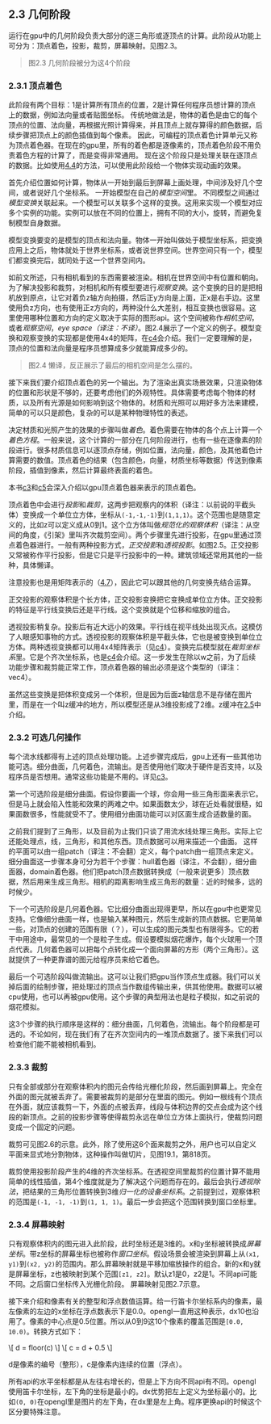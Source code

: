 ## 2.3 几何阶段

运行在gpu中的几何阶段负责大部分的逐三角形或逐顶点的计算。此阶段从功能上可分为：顶点着色，投影，裁剪，屏幕映射。见图2.3。

> 图2.3 几何阶段被分为这4个阶段

### 2.3.1 顶点着色

此阶段有两个目标：1是计算所有顶点的位置，2是计算任何程序员想计算的顶点上的数据，例如法向量或者贴图坐标。
传统地做法是，物体的着色是由它的每个顶点的位置、法向量，再根据光照计算得来，并且顶点上就存算得的颜色数据，后续步骤把顶点上的颜色插值到每个像素。
因此，可编程的顶点着色计算单元又称为顶点着色器。在现在的gpu里，所有的着色都是逐像素的，顶点着色阶段不用负责着色方程的计算了，而是变得非常通用。
现在这个阶段只是处理关联在逐顶点的数据。比如使用[4.4]()的方法，可以使用此阶段给一个物体实现动画的效果。

首先介绍位置如何计算，物体从一开始到最后到屏幕上画处理，中间涉及好几个空间，或者说好几个坐标系。
一开始模型在自己的*模型空间*里。
不同模型之间通过*模型变换*关联起来。一个模型可以关联多个这样的变换。这用来实现一个模型对应多个实例的功能。实例可以放在不同的位置上，拥有不同的大小，旋转，而避免复制模型自身数据。

模型变换要变的是模型的顶点和法向量。物体一开始叫做处于模型坐标系，把变换应用上之后，物体就处于世界坐标系，或者说世界空间。世界空间只有一个，模型们都变换完后，就同处于这一个世界空间内。

如前文所述，只有相机看到的东西需要被渲染。相机在世界空间中有位置和朝向。为了解决投影和裁剪，对相机和所有模型要进行*观察变换*。这个变换的目的是把相机放到原点，让它对着负z轴方向拍摄，然后正y方向是上面，正x是右手边。这里使用负z方向，也有使用正z方向的，两种没什么大差别，相互变换也很容易。这里使用哪种位置和方向的定义取决于实际的图形api。这个空间被称作*相机空间*，或者*观察空间*，*eye space（译注：不译）*。图2.4展示了一个定义的例子。模型变换和观察变换的实现都是使用4x4的矩阵，在[c4]()会介绍。我们一定要理解的是，顶点的位置和法向量是程序员想算成多少就能算成多少的。

> 图2.4 懒译，反正展示了最后的相机空间是怎么摆的。

接下来我们要介绍顶点着色的另一个输出。为了渲染出真实场景效果，只渲染物体的位置和形状是不够的，还要考虑他们的外观特性。具体需要考虑每个物体的材质，以及所有光源是如何影响到这个物体的。材质和光照可以用好多方法来建模，简单的可以只是颜色，复杂的可以是某种物理特性的表述。

决定材质和光照产生的效果的步骤叫做*着色*。着色需要在物体的各个点上计算一个*着色方程*。一般来说，这个计算的一部分在几何阶段进行，也有一些在逐像素的阶段进行。很多材质信息可以逐顶点存储，例如位置，法向量，颜色，及其他着色计算需要的数值。顶点着色的结果（包含颜色，向量，材质坐标等数据）传送到像素阶段，插值到像素，然后计算最终表面的着色。

本书[c3]()和[c5]()会深入介绍以gpu顶点着色器来表示的顶点着色。

顶点着色中会进行*投影*和*裁剪*，这两步把观察内的体积（译注：以前说的平截头体）变换成一个单位立方体，坐标从`(-1,-1,-1)`到`(1,1,1)`。这个范围也是随意定义的，比如z可以定义成从0到1。这个立方体叫做*规范化的观察体积*（译注：从空间的角度，《引架》里叫齐次裁剪空间）。两个步骤里先进行投影，在gpu里通过顶点着色器进行。一般有两种投影方式，*正交投影*和*透视投影*。如图2.5。正交投影又常被称作平行投影，但是它只是平行投影中的一种。建筑领域还常用其他的一些种，具体懒译。

注意投影也是用矩阵表示的（[4.7]()），因此它可以跟其他的几何变换先结合运算。

正交投影的观察体积是个长方体，正交投影变换把它变换成单位立方体。正交投影的特征是平行线变换后还是平行线。这个变换就是个位移和缩放的组合。

透视投影稍复杂。投影后有近大远小的效果。平行线在视平线处出现灭点。这模仿了人眼感知事物的方式。透视投影的观察体积是平截头体，它也是被变换到单位立方体。两种透视变换都可以用4x4矩阵表示（见[c4]()）。变换完后模型就在*裁剪坐标系*里。它是个齐次坐标系，也是[c4]()会介绍。这一步发生在除以w之前，为了后续功能步骤和裁剪能正常工作，顶点着色器的输出必须是这个类型的（译注：vec4）。

虽然这些变换是把体积变成另一个体积，但是因为后面z轴信息不是存储在图片里，而是在一个叫z缓冲的地方，所以模型还是从3维投影成了2维。z缓冲在[2.5](./2.5.md)中介绍。

### 2.3.2 可选几何操作

每个流水线都得有上述的顶点处理功能。上述步骤完成后，gpu上还有一些其他功能可选。细分曲面，几何着色，流输出。是否使用他们取决于硬件是否支持，以及程序员是否想用。通常这些功能是不用的。详见[c3]()。

第一个可选阶段是细分曲面。假设你要画一个球，你会用一些三角形面来表示它。但是马上就会陷入性能和效果的两难之中。如果面数太少，球在近处看就很糙，如果面数很多，性能就受不了。使用细分曲面功能可以对区面生成合适数量的面。

之前我们提到了三角形，以及目前为止我们只谈了用流水线处理三角形。实际上它还能处理点，线，三角形，和其他东西。顶点数据可以用来描述一个曲面。
这样的平面可以由一组patch（译注：不会翻）定义，每个patch由一组顶点来定义。
细分曲面这一步骤本身可分为若干个步骤：hull着色器（译注，不会翻），细分曲面器，domain着色器。他们把patch顶点数据转换成（一般来说更多）顶点数据，然后用来生成三角形。相机的距离影响生成三角形的数量：近的时候多，远的时候少。

下一个可选阶段是几何着色器。它比细分曲面出现得更早，所以在gpu中也更常见支持。它像细分曲面一样，也是输入某种图元，然后生成新的顶点数据。它更简单一些，对顶点的创建的范围有限（？），可以生成的图元类型也有限得多。它的若干中用途中，最常见的一个是粒子生成。假设要模拟烟花爆炸，每个火球用一个顶点代表。几何着色器可以把每个点转化成一个面向屏幕的方形（两个三角形）。这就提供了一种更靠谱的图元给程序员来给它着色。

最后一个可选阶段叫做流输出。这可以让我们把gpu当作顶点生成器。我们可以关掉后面的绘制步骤，把处理过的顶点当作数组传输出来，供其他使用。数据可以被cpu使用，也可以再被gpu使用。这个步骤的典型用法也是粒子模拟，如之前说的烟花模拟。

这3个步骤的执行顺序是这样的：细分曲面，几何着色，流输出。每个阶段都是可选的。不论如何，现在我们有了在齐次空间内的一堆顶点数据了。接下来我们可以检查他们能不能被相机看到。

### 2.3.3 裁剪

只有全部或部分在观察体积内的图元会传给光栅化阶段，然后画到屏幕上。完全在外面的图元就被丢弃了。需要被裁剪的是部分在里面的图元。例如一根线有个顶点在外面，就应该裁剪一下，外面的点被丢弃，线段与体积边界的交点会成为这个线段的新顶点。之前的投影步骤等使得裁剪永远在单位立方体上面执行，使裁剪问题变成一个固定的问题。

裁剪可见图2.6的示意。此外，除了使用这6个面来裁剪之外，用户也可以自定义平面来显式地分割物体，这种操作叫做切片，见图19.1，第818页。

裁剪使用投影阶段产生的4维的齐次坐标系。在透视空间里裁剪的位置计算不能用简单的线性插值，第4个维度就是为了解决这个问题而存在的。最后会执行*透视除法*，把结果的三角形位置转换到3维*归一化的设备坐标系*。之前提到过，观察体积的范围是`(-1, -1, -1)`到`(1, 1, 1)`。最后一步会把这个范围转换到窗口坐标里。

### 2.3.4 屏幕映射

只有观察体积内的图元进入此阶段，此时坐标还是3维的。x和y坐标被转换成*屏幕坐标*。带z坐标的屏幕坐标也被称作*窗口坐标*。假设场景会被渲染到屏幕上从`(x1, y1)`到`(x2, y2)`的范围内。那么屏幕映射就是平移加缩放操作的组合。新的x和y就是屏幕坐标，z也被映射到某个范围`[z1, z2]`。默认z1是0，z2是1。不同api可能不同。之后窗口坐标传入光栅化阶段。
屏幕映射见图2.7示意。

接下来介绍和像素有关的整型和浮点数值运算。给一行笛卡尔坐标系内的像素，最左像素的左边的x坐标在浮点数表示下是0.0。opengl一直用这种表示，dx10也沿用了。像素的中心点是0.5位置。所以从0到9这10个像素的覆盖范围是`[0.0, 10.0)`。转换方式如下：

\\[ d = floor(c) \\]
\\[ c = d + 0.5 \\]

d是像素的编号（整形），c是像素内连续的位置（浮点）。

所有api的水平坐标都是从左往右增长的，但是上下方向不同api有不同。opengl使用笛卡尔坐标，左下角的坐标是最小的。dx优势把左上定义为坐标最小的。比如`(0, 0)`在opengl里是图片的左下角，在dx里是左上角。程序更换api的时候这个区分要特殊注意。
